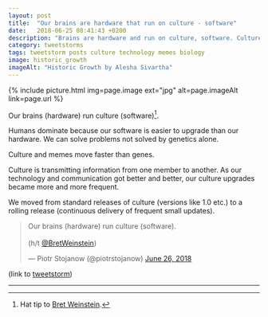 ```yaml
---
layout: post
title:  "Our brains are hardware that run on culture - software"
date:   2018-06-25 08:41:43 +0200
description: "Brains are hardware and run on culture, software. Culture transmits information and upgrades us.  With the improvement of technology, upgrades became more frequent. Culture is no longer a standard release, but a rolling release."
category: tweetstorms
tags: tweetstorm posts culture technology memes biology
image: historic_growth
imageAlt: "Historic Growth by Alesha Sivartha"
---
```


{% include picture.html img=page.image ext="jpg" alt=page.imageAlt link=page.url %}

Our brains (hardware) run culture (software)[^1].

Humans dominate because our software is easier to upgrade than our hardware. We can solve problems not solved by genetics alone.

Culture and memes move faster than genes.

Culture is transmitting information from one member to another. As our technology and communication got better and better, our culture upgrades became more and more frequent.

We moved from standard releases of culture (versions like 1.0 etc.) to a rolling release (continuous delivery of frequent small updates).

<blockquote class="twitter-tweet tw-align-center" data-lang="en"><p lang="en" dir="ltr">Our brains (hardware) run culture (software).<br><br>(h/t <a href="https://twitter.com/BretWeinstein?ref_src=twsrc%5Etfw">@BretWeinstein</a>)</p>&mdash; Piotr Stojanow (@piotrstojanow) <a href="https://twitter.com/piotrstojanow/status/1011499621938618368?ref_src=twsrc%5Etfw">June 26, 2018</a></blockquote>
<script async src="https://platform.twitter.com/widgets.js" charset="utf-8"></script>

(link to [tweetstorm](https://twitter.com/piotrstojanow/status/1011499621938618368))

***

[^1]: Hat tip to [Bret Weinstein](https://twitter.com/BretWeinstein).
